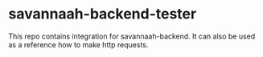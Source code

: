 # savannaah-backend-tester
This repo contains integration for savannaah-backend. It can also be used as a reference how to make http requests.

